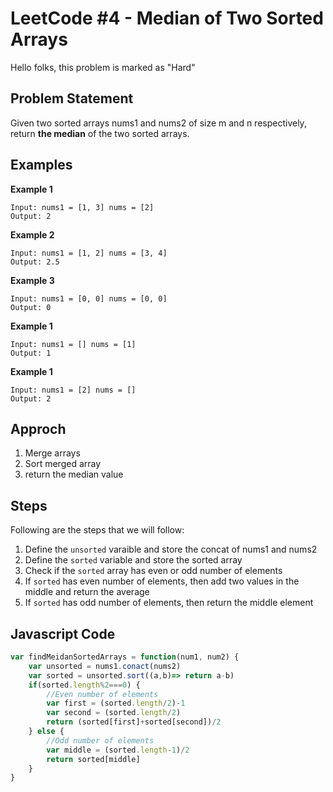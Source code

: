 # LeetCode #4 - Median of Two Sorted Arrays

Hello folks, this problem is marked as "Hard"

## Problem Statement

Given two sorted arrays nums1 and nums2 of size m and n respectively, return **the median** of the two sorted arrays.

## Examples

**Example 1**

```
Input: nums1 = [1, 3] nums = [2]
Output: 2
```

**Example 2**

```
Input: nums1 = [1, 2] nums = [3, 4]
Output: 2.5
```

**Example 3**

```
Input: nums1 = [0, 0] nums = [0, 0]
Output: 0
```

**Example 1**

```
Input: nums1 = [] nums = [1]
Output: 1
```

**Example 1**

```
Input: nums1 = [2] nums = []
Output: 2
```

## Approch

1. Merge arrays
2. Sort merged array
3. return the median value

## Steps

Following are the steps that we will follow:

1. Define the `unsorted` varaible and store the concat of nums1 and nums2
2. Define the `sorted` variable and store the sorted array
3. Check if the `sorted` array has even or odd number of elements
4. If `sorted` has even number of elements, then add two values in the middle and return the average
5. If `sorted` has odd number of elements, then return the middle element

## Javascript Code

```javascript
var findMeidanSortedArrays = function(num1, num2) {
    var unsorted = nums1.conact(nums2)
    var sorted = unsorted.sort((a,b)=> return a-b)
    if(sorted.length%2===0) {
        //Even number of elements
        var first = (sorted.length/2)-1
        var second = (sorted.length/2)
        return (sorted[first]+sorted[second])/2
    } else {
        //Odd number of elements
        var middle = (sorted.length-1)/2
        return sorted[middle]
    }
}
```
